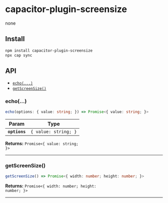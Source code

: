 # capacitor-plugin-screensize

none

## Install

```bash
npm install capacitor-plugin-screensize
npx cap sync
```

## API

<docgen-index>

* [`echo(...)`](#echo)
* [`getScreenSize()`](#getscreensize)

</docgen-index>

<docgen-api>
<!--Update the source file JSDoc comments and rerun docgen to update the docs below-->

### echo(...)

```typescript
echo(options: { value: string; }) => Promise<{ value: string; }>
```

| Param         | Type                            |
| ------------- | ------------------------------- |
| **`options`** | <code>{ value: string; }</code> |

**Returns:** <code>Promise&lt;{ value: string; }&gt;</code>

--------------------


### getScreenSize()

```typescript
getScreenSize() => Promise<{ width: number; height: number; }>
```

**Returns:** <code>Promise&lt;{ width: number; height: number; }&gt;</code>

--------------------

</docgen-api>
